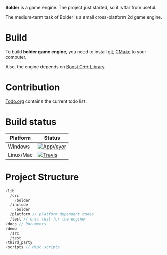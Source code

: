 **Bolder** is a game engine. The project just started, so it is far from useful.

The medium-term task of Bolder is a small cross-platform 2d game engine.

# Build #
To build **bolder game engine**, you need to install [git](https://git-scm.com/), [CMake](https://cmake.org/) to your computer. 

Also, the engine depends on [Boost C++ Library](http://www.boost.org/).

# Contribution #
[Todo.org](./Todo.org) contains the current todo list.

# Build status #
| Platform | Status |
|-----------|-------|
| Windows   |[![AppVeyor](https://img.shields.io/appveyor/ci/LesleyLai/bolder-game-engine.svg)](https://ci.appveyor.com/project/LesleyLai/bolder-game-engine) |
| Linux/Mac | [![Travis](https://img.shields.io/travis/LesleyLai/Bolder-Game-Engine.svg)](https://travis-ci.org/LesleyLai/Bolder-Game-Engine) |


# Project Structure #
``` c
/lib
  /src
    /bolder
  /include
    /bolder
  /platform // platform dependent codes
  /test // unit test for the engine
/docs // Documents
/demo
  /src
  /test
/third_party
/scripts // Misc scripts
```
